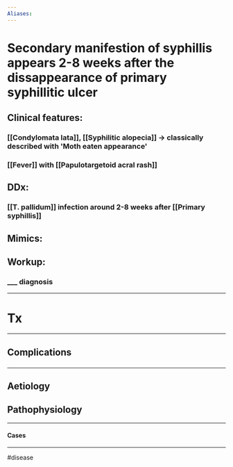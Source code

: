 ```yaml
---
Aliases:
---
```

# Secondary manifestion of syphillis appears 2-8 weeks after the dissappearance of primary syphillitic ulcer
## Clinical features:
### [[Condylomata lata]], [[Syphilitic alopecia]] -> classically described with 'Moth eaten appearance'
### [[Fever]] with [[Papulotargetoid acral rash]]
## DDx:
### [[T. pallidum]] infection around 2-8 weeks after [[Primary syphillis]]
## Mimics:
###
## Workup:
### ___ diagnosis
---
# Tx

---
## Complications
###

---
## Aetiology
## Pathophysiology

---
#### Cases


---
#disease 